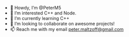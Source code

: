 - 👋 Howdy, I’m @PeterM5
- 👀 I’m interested C++ and Node. 
- 🌱 I’m currently learning C++ 
- 💞️ I’m looking to collaborate on awesome projects!
- 📫 Reach me with my email peter.maltzoff@gmail.com

<!---
PeterM5/PeterM5 is a ✨ special ✨ repository because its `README.md` (this file) appears on your GitHub profile.
You can click the Preview link to take a look at your changes.
--->
